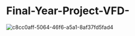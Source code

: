 # Final-Year-Project-VFD-

![c8cc0aff-5064-46f6-a5a1-8af37fd5fad4](https://github.com/sjankahna22/Final-Year-Project-VFD-/assets/129780817/5b73b9bc-240e-4ef1-872b-68c4169c16c0)
